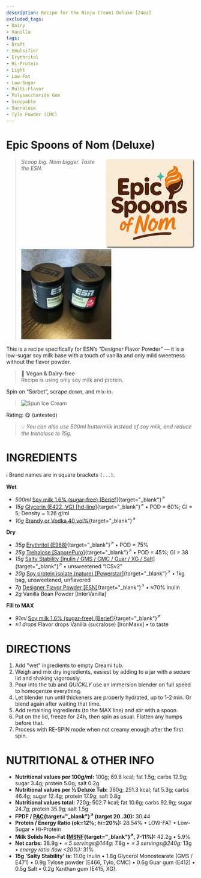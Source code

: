 ```yaml
---
description: Recipe for the Ninja Creami Deluxe [24oz]
excluded_tags:
- Dairy
- Vanilla
tags:
- Draft
- Emulsifier
- Erythritol
- Hi-Protein
- Light
- Low-Fat
- Low-Sugar
- Multi-Flavor
- Polysaccharide Gum
- Scoopable
- Sucralose
- Tylo Powder (CMC)
---
```

# Epic Spoons of Nom (Deluxe)
<img style="float: right; margin-left: 1.5em;" width=240 alt="Logo" src="logo-ESoN.webp" />

> *Scoop big. Nom bigger. Taste the ESN.*
> 
> <img width=240 alt="ESN Flavor Powder" src="ESoN_2025-07-17_1.jpg" class="zoomable" />

This is a recipe specifically for ESN’s “Designer Flavor Powder”
— it is a low-sugar soy milk base with a touch of vanilla and only mild sweetness without the flavor powder.

> 🌿 **Vegan & Dairy-free**<br />Recipe is using only soy milk and protein.

Spin on “Sorbet”, scrape down, and mix-in.

> <img width=360 alt="Spun Ice Cream" src="" class="zoomable" />

Rating: 😋 (untested)

> 💡 *You can also use 500ml buttermilk instead of soy milk, and reduce the trehalose to 15g.*

# INGREDIENTS

ℹ️ Brand names are in square brackets `[...]`.

**Wet**

  - _500ml_ [Soy milk 1.6% (sugar-free) \[Berief\]](/ice-creamery/info/ingredients/#soy-milk){target="_blank"}<sup>↗</sup>
  - _15g_ [Glycerin (E422, VG) \[hd-line\]](/ice-creamery/info/ingredients/#vegetable-glycerin-glycerol-vg-e422){target="_blank"}<sup>↗</sup> • POD = 60%; GI = 5; Density = 1.26 g/ml
  - _10g_ [Brandy or Vodka 40 vol%](/ice-creamery/info/ingredients/#alcohol-ethanol){target="_blank"}<sup>↗</sup>

**Dry**

  - _35g_ [Erythritol (E968)](/ice-creamery/info/ingredients/#erythritol-e968){target="_blank"}<sup>↗</sup> • POD = 75%
  - _25g_ [Trehalose \[SaporePuro\]](/ice-creamery/info/ingredients/#trehalose-e965){target="_blank"}<sup>↗</sup> • POD = 45%; GI = 38
  - _15g_ [Salty Stability \[Inulin / GMS / CMC / Guar / XG / Salt\]](/ice-creamery/S/Salty%20Stability/){target="_blank"}<sup>↗</sup> • unsweetened “ICSv2”
  - _20g_ [Soy protein isolate (nature) \[Powerstar\]](/ice-creamery/info/ingredients/#soy-protein-isolate){target="_blank"}<sup>↗</sup> • 1kg bag, unsweetened, unflavored
  - _7g_ [Designer Flavor Powder \[ESN\]](/ice-creamery/info/ingredients/#cocoa-powder){target="_blank"}<sup>↗</sup> • ≈70% inulin
  - _2g_ Vanilla Bean Powder [InterVanilla]

**Fill to MAX**

  - _91ml_ [Soy milk 1.6% (sugar-free) \[Berief\]](/ice-creamery/info/ingredients/#soy-milk){target="_blank"}<sup>↗</sup>
  - _≈1 drops_ Flavor drops Vanilla (sucralose) [IronMaxx] • to taste

# DIRECTIONS

 1. Add "wet" ingredients to empty Creami tub.
 1. Weigh and mix dry ingredients, easiest by adding to a jar with a secure lid and shaking vigorously.
 1. Pour into the tub and *QUICKLY* use an immersion blender on full speed to homogenize everything.
 1. Let blender run until thickeners are properly hydrated, up to 1-2 min. Or blend again after waiting that time.
 1. Add remaining ingredients (to the MAX line) and stir with a spoon.
 1. Put on the lid, freeze for 24h, then spin as usual. Flatten any humps before that.
 1. Process with RE-SPIN mode when not creamy enough after the first spin.

# NUTRITIONAL & OTHER INFO
- **Nutritional values per 100g/ml:** 100g; 69.8 kcal; fat 1.5g; carbs 12.9g; sugar 3.4g; protein 5.0g; salt 0.2g
- **Nutritional values per ½ Deluxe Tub:** 360g; 251.3 kcal; fat 5.3g; carbs 46.4g; sugar 12.4g; protein 17.9g; salt 0.8g
- **Nutritional values total:** 720g; 502.7 kcal; fat 10.6g; carbs 92.9g; sugar 24.7g; protein 35.9g; salt 1.5g
- **FPDF / [PAC](/ice-creamery/info/glossary/#potere-anti-congelante-pac){target="_blank"}<sup>↗</sup> (target 20..30):** 30.44
- **Protein / Energy Ratio (ok=12%; hi=20%):** 28.54% • LOW-FAT • Low-Sugar • Hi-Protein
- **Milk Solids Non-Fat ([MSNF](/ice-creamery/info/glossary/#milk-solids-not-fat-msnf){target="_blank"}<sup>↗</sup>, 7-11%):** 42.2g • 5.9%
- **Net carbs:** 38.9g • *∝ 5 servings@144g:* 7.8g • *∝ 3 servings@240g:* 13g • *energy ratio (low <20%):* 31%
- **15g 'Salty Stability' is:** 11.0g Inulin • 1.8g Glycerol Monostearate (GMS / E471) • 0.9g Tylose powder (E466, Tylo, CMC) • 0.6g Guar gum (E412) • 0.5g Salt • 0.2g Xanthan gum (E415, XG).
